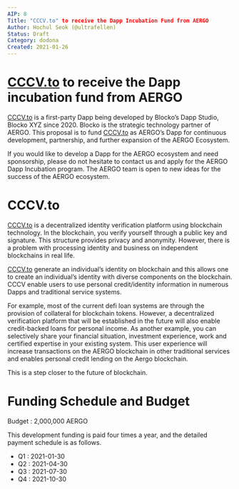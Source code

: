 ```yaml
---
AIP: 8
Title: "CCCV.to" to receive the Dapp Incubation Fund from AERGO
Author: Hochul Seok (@ultrafellen)
Status: Draft
Category: dodona
Created: 2021-01-26
---
```


# [CCCV.to](http://cccv.to/) to receive the Dapp incubation fund from AERGO 

[CCCV.to](http://cccv.to/) is a first-party Dapp being developed by Blocko’s Dapp Studio, Blocko XYZ since 2020. Blocko is the strategic technology partner of AERGO. This proposal is to fund [CCCV.to](http://cccv.to/) as AERGO’s Dapp for continuous development, partnership, and further expansion of the AERGO Ecosystem.

If you would like to develop a Dapp for the AERGO ecosystem and need sponsorship, please do not hesitate to contact us and apply for the AERGO Dapp Incubation program. The AERGO team is open to new ideas for the success of the AERGO ecosystem.

# CCCV.to

[CCCV.to](http://cccv.to/) is a decentralized identity verification platform using blockchain technology. In the blockchain, you verify yourself through a public key and signature. This structure provides privacy and anonymity. However, there is a problem with processing identity and business on independent blockchains in real life.

[CCCV.to](http://cccv.to) generate an individual’s identity on blockchain and this allows one to create an individual’s identity with diverse components on the blockchain. CCCV enable users to use personal credit/identity information in numerous Dapps and traditional service systems.

For example, most of the current defi loan systems are through the provision of collateral for blockchain tokens. However, a decentralized verification platform that will be established in the future will also enable credit-backed loans for personal income. As another example, you can selectively share your financial situation, investment experience, work and certified expertise in your existing system. This user experience will increase transactions on the AERGO blockchain in other traditional services and enables personal credit lending on the Aergo blockchain.

This is a step closer to the future of blockchain.

# Funding Schedule and Budget

Budget : 2,000,000 AERGO

This development funding is paid four times a year, and the detailed payment schedule is as follows.

* Q1 : 2021-01-30
* Q2 : 2021-04-30
* Q3 : 2021-07-30
* Q4 : 2021-10-30